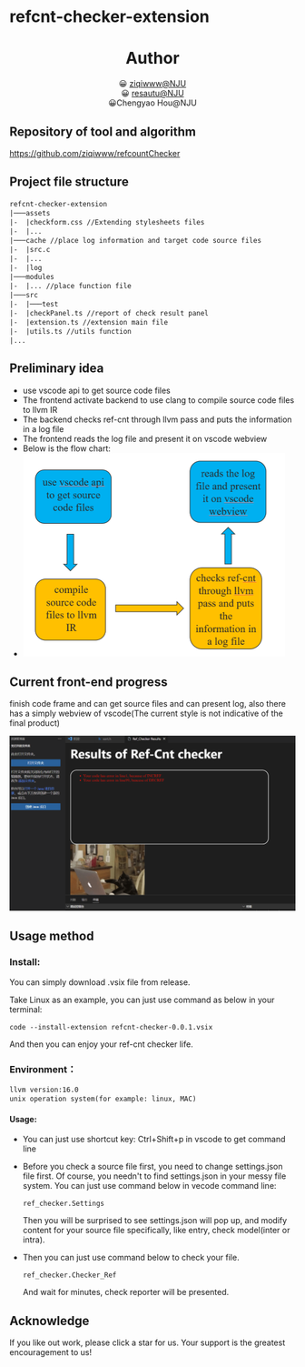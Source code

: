 # refcnt-checker-extension

<center>
    <h1>Author</h1>
    <p align="center">
   &#128512 <a href="https://github.com/ziqiwww" target="_blank">ziqiwww@NJU</a> <br>
      &#128512 <a href="https://github.com/resautu" target="_blank">resautu@NJU</a> <br>
       &#128512<span>Chengyao Hou@NJU</span> <br>
</p>
</center>


## Repository of tool and algorithm

https://github.com/ziqiwww/refcountChecker  

## Project file structure   

```
refcnt-checker-extension
|───assets
|-  |checkform.css //Extending stylesheets files
|-	|...
|───cache //place log information and target code source files
|-	|src.c
|-	|...
|-	|log
|───modules
|-	|... //place function file
|───src
|-	|───test
|-	|checkPanel.ts //report of check result panel
|-	|extension.ts //extension main file
|-	|utils.ts //utils function
|...
```

## Preliminary idea

- use vscode api to get source code files
- The frontend activate backend to use clang to compile source code files to llvm IR
- The backend checks ref-cnt through llvm pass and puts the information in a log file
- The frontend reads the log file and present it on vscode webview
- Below is the flow chart:
- <img src="./README.assets/image-20230416214618652.png" alt="image-20230416214618652" style="zoom:50%;" />

## Current front-end progress

finish code frame and can get source files and can present log, also there has a simply webview of vscode(The current style is not indicative of the final product)

![image-20230416215852233](./README.assets/image-20230416215852233.png)

## Usage method

### Install:

You can simply download .vsix file from release.

Take Linux as an example, you can just use command as below in your terminal:

```shell
code --install-extension refcnt-checker-0.0.1.vsix
```

And then you can enjoy your ref-cnt checker life.

### Environment：

```shell
llvm version:16.0
unix operation system(for example: linux, MAC)
```

#### Usage:

- You can just use shortcut key: Ctrl+Shift+p in vscode to get command line

- Before you check a source file first, you need to change settings.json file first. Of course, you needn't to find settings.json in your messy file system. You can just use command below in vecode command line:

  ```shell
  ref_checker.Settings
  ```

  Then you will be surprised to see settings.json will pop up, and modify content for your source file specifically, like entry, check model(inter or intra).

- Then you can just use command below to check your file.

  ```shell
  ref_checker.Checker_Ref
  ```

  And wait for minutes, check reporter will be presented.

## Acknowledge

If you like out work, please click a star for us. Your support is the greatest encouragement to us!

